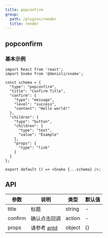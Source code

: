 ```yaml
---
title: popconfirm
group:
  path: /plugins/render
  title: render
---
```


## popconfirm

### 基本示例

```tsx
import React from 'react';
import Snake from '@denisli/snake';

const schema = {
  "type": "popconfirm",
  "title": "Confirm Title",
  "confirm": {
    "type": "message",
    "level": "success",
    "content": "Hello world!"
  },
  "children": {
    "type": "button",
    "children": {
      "type": "text",
      "value": "Example"
    },
    "props": {
      "type": "link"
    }
  }
};

export default () => <Snake {...schema} />;
```

## API

| 参数    | 说明                                                               | 类型   | 默认值 |
| ------- | ------------------------------------------------------------------ | ------ | ------ |
| title   | 标题                                                               | string | -      |
| confirm | 确认点击回调                                                       | action | -      |
| props   | 请参考 [antd](https://ant.design/components/popconfirm-cn/#header) | object | {}     |
